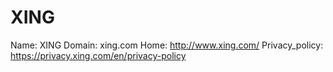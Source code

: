 
# XING

Name: XING
Domain: xing.com
Home: http://www.xing.com/
Privacy_policy: https://privacy.xing.com/en/privacy-policy
